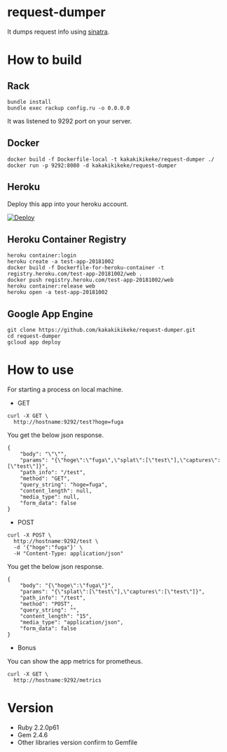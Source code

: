 # request-dumper
It dumps request info using [sinatra](http://www.sinatrarb.com/).

# How to build
## Rack

```
bundle install
bundle exec rackup config.ru -o 0.0.0.0
```

It was listened to 9292 port on your server.

## Docker

```
docker build -f Dockerfile-local -t kakakikikeke/request-dumper ./
docker run -p 9292:8080 -d kakakikikeke/request-dumper
```

## Heroku

Deploy this app into your heroku account.  

[![Deploy](https://www.herokucdn.com/deploy/button.png)](https://heroku.com/deploy?template=https://github.com/kakakikikeke/request-dumper)

## Heroku Container Registry

```
heroku container:login
heroku create -a test-app-20181002
docker build -f Dockerfile-for-heroku-container -t registry.heroku.com/test-app-20181002/web .
docker push registry.heroku.com/test-app-20181002/web
heroku container:release web
heroku open -a test-app-20181002
```

## Google App Engine

```
git clone https://github.com/kakakikikeke/request-dumper.git
cd request-dumper
gcloud app deploy
```

# How to use

For starting a process on local machine.

* GET

```
curl -X GET \
  http://hostname:9292/test?hoge=fuga
```

You get the below json response.

```
{
    "body": "\"\"",
    "params": "{\"hoge\":\"fuga\",\"splat\":[\"test\"],\"captures\":[\"test\"]}",
    "path_info": "/test",
    "method": "GET",
    "query_string": "hoge=fuga",
    "content_length": null,
    "media_type": null,
    "form_data": false
}
```

* POST

```
curl -X POST \
  http://hostname:9292/test \
  -d '{"hoge":"fuga"}' \
  -H "Content-Type: application/json"
```

You get the below json response.

```
{
    "body": "{\"hoge\":\"fuga\"}",
    "params": "{\"splat\":[\"test\"],\"captures\":[\"test\"]}",
    "path_info": "/test",
    "method": "POST",
    "query_string": "",
    "content_length": "15",
    "media_type": "application/json",
    "form_data": false
}
```

* Bonus

You can show the app metrics for prometheus.

```
curl -X GET \
  http://hostname:9292/metrics
```

# Version

* Ruby 2.2.0p61
* Gem 2.4.6
* Other libraries version confirm to Gemfile
